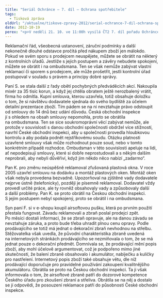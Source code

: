 ```yaml
---
title: "Seriál Ochránce – 7. díl – Ochrana spotřebitele"
tags:
  - Tisková zpráva
oldUrl: "/aktualne/tiskove-zpravy-2012/serial-ochrance-7-dil-ochrana-spotrebitele"
date: 2012-10-19
perex: "<p>V neděli 21. 10. ve 11:00h vysílá ČT2 7. díl pořadu Ochránce, tentokrát o ochraně spotřebitele. Reprízu dílu uvidíte na ČT2 v úterý 23. 10. v 9:00h.</p>"
---
```


<!-- imported from the old website -->

<p>Reklamační řád, všeobecná ustanovení, záruční podmínky a další nekonečně dlouhé odstavce pročítá před nákupem zboží jen málokdo. Pokud ve svém sporu s prodejcem neuspějete, můžete se obrátit na některý z kontrolních úřadů. Jestliže s jejich postupem a závěry nebudete spokojení, můžete se obrátit i na ombudsmana. Ten se však nemůže zabývat vlastní reklamací či sporem s prodejcem, ale může prošetřit, jestli kontrolní úřad postupoval v souladu s právem a principy dobré správy.</p><p>Paní S. se stala další z řady obětí pochybných předváděcích akcí. Nakoupila mixér za 35 tisíc korun, a když jej chtěla obratem ještě nerozbalený vrátit, firma ho odmítla. Kupní smlouva, kterou uzavřela, totiž obsahuje doložku o tom, že si návštěvu dodavatele sjednala do svého bydliště za účelem detailní prezentace zboží. Tím pádem se na ni nevztahuje právo odstoupit od smlouvy do 14 dnů bez udání důvodu. Česká obchodní inspekce jí s ohledem na obsah smlouvy nepomohla, proto se obrátila na ombudsmana. Ten se sice soukromoprávní věcí zabývat nemůže, ale protože v souvislosti s danou obchodní společnosti obdržel více stížností, navrhl České obchodní inspekci, aby u společnosti provedla hloubkovou kontrolu a aby podala podnět rejstříkovému soudu. Otázku platnosti uzavřené smlouvy však může rozhodnout pouze soud, nebo v tomto konkrétním případě rozhodce. Ombudsman v této souvislosti apeluje na lidi, ať nepodepisují smlouvy, které si dobře neprostudovali a s někým dalším neprobrali, aby nebyli důvěřiví, když jim někdo něco nabízí „zadarmo“.</p><p>Pan K. pro změnu neúspěšně reklamoval zfušovaná plastová okna. V roce 2005 uzavřel smlouvu na dodávku a montáž plastových oken. Montáž oken však nebyla provedena bezvadně. Upozorňoval na zjištěné vady dodavatele nejprve ústně (telefonicky), později je písemně reklamoval. Dodavatel vždy provedl určité práce, ale ty rovněž obsahovaly vady a způsobovaly další a další problémy. Pan K. se proto obrátil na Českou obchodní inspekci. S jejím postupem nebyl spokojený, proto se obrátil i na ombudsmana. </p><p>Syn paní F. si v e-shopu koupil airsoftovou pušku, která po prvním použití přestala fungovat. Závadu reklamovali a zbraň poslal prodejci zpět. Po měsíci dostali informaci, že se zbraň opravuje, ale na danou závadu se nevztahuje záruka, a proto bude třeba uhradit plnou cenu opravy. Podle prodávajícího se totiž má jednat o dekorační zbraň nevhodnou na střelbu. Stěžovatelka však uvedla, že původní charakteristika zbraně uvedená na internetových stránkách prodávajícího se nezmiňovala o tom, že se má jednat pouze o dekorační předmět. Domnívala se, že prodávající mění popis zboží, aby mohl účelově argumentovat, což je podpořeno mimo jiné skutečností, že balení zbraně obsahovalo i akumulátor, nabíječku a kuličky pro nastřelení. Internetový popis zboží také obsahuje větu, dle níž prodávající doporučuje pro pravidelné používání zakoupení kvalitnějšího akumulátoru. Obrátila se proto na Českou obchodní inspekci. Ta ji však informovala o tom, že airsoftové zbraně patří do dozorové kompetence Českého úřadu pro zkoušení zbraní a střeliva. Obrátila se na něj a dostalo se jí odpovědi, že posouzení reklamace patří do působnosti České obchodní inspekce.</p>
